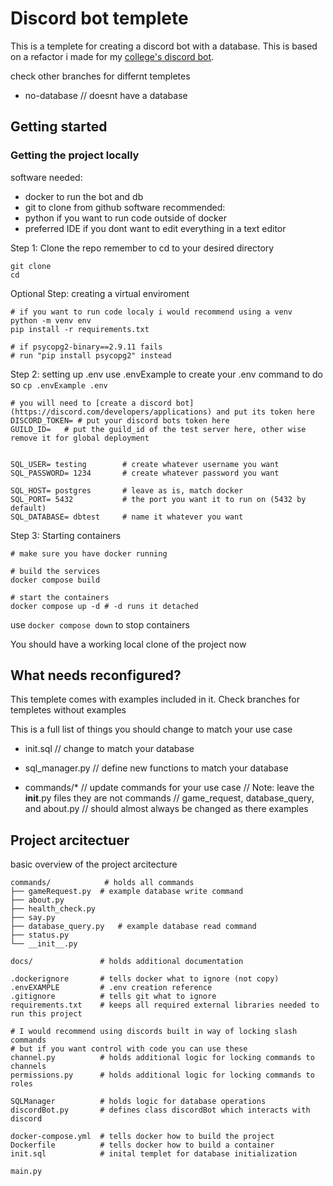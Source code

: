 # Discord bot templete
This is a templete for creating a discord bot with a database. This is based on a refactor i made for my [college's discord bot](https://github.com/GameMagma/NWMSU-Bot/pull/1). 

check other branches for differnt templetes
 - no-database        // doesnt have a database

## Getting started
### Getting the project locally
software needed:
 - docker           to run the bot and db
 - git              to clone from github
software recommended:
 - python           if you want to run code outside of docker
 - preferred IDE    if you dont want to edit everything in a text editor

Step 1: Clone the repo
remember to cd to your desired directory 
```
git clone 
cd 
```

Optional Step: creating a virtual enviroment
```
# if you want to run code localy i would recommend using a venv
python -m venv env
pip install -r requirements.txt

# if psycopg2-binary==2.9.11 fails
# run "pip install psycopg2" instead
```

Step 2: setting up .env
use .envExample to create your .env
command to do so
```cp .envExample .env```

```
# you will need to [create a discord bot](https://discord.com/developers/applications) and put its token here
DISCORD_TOKEN= # put your discord bots token here
GUILD_ID=   # put the guild_id of the test server here, other wise remove it for global deployment


SQL_USER= testing        # create whatever username you want
SQL_PASSWORD= 1234       # create whatever password you want

SQL_HOST= postgres       # leave as is, match docker
SQL_PORT= 5432           # the port you want it to run on (5432 by default)
SQL_DATABASE= dbtest     # name it whatever you want          
```

Step 3: Starting containers
```
# make sure you have docker running

# build the services
docker compose build

# start the containers
docker compose up -d # -d runs it detached 
```
use ```docker compose down``` to stop containers

You should have a working local clone of the project now

## What needs reconfigured?
This templete comes with examples included in it. 
Check branches for templetes without examples

This is a full list of things you should change to match your use case
 - init.sql         // change to match your database

 - sql_manager.py   // define new functions to match your database

 - commands/*       // update commands for your use case 
                    // Note: leave the __init__.py files they are not commands
                    // game_request, database_query, and about.py
                    // should almost always be changed as there examples



## Project arcitectuer
basic overview of the project arcitecture
```
commands/            # holds all commands
├── gameRequest.py  # example database write command
├── about.py
├── health_check.py
├── say.py
├── database_query.py   # example database read command
├── status.py
└── __init__.py 

docs/               # holds additional documentation

.dockerignore       # tells docker what to ignore (not copy)
.envEXAMPLE         # .env creation reference
.gitignore          # tells git what to ignore
requirements.txt    # keeps all required external libraries needed to run this project

# I would recommend using discords built in way of locking slash commands
# but if you want control with code you can use these
channel.py          # holds additional logic for locking commands to channels
permissions.py      # holds additional logic for locking commands to roles

SQLManager          # holds logic for database operations
discordBot.py       # defines class discordBot which interacts with discord

docker-compose.yml  # tells docker how to build the project
Dockerfile          # tells docker how to build a container
init.sql            # inital templet for database initialization

main.py
```
